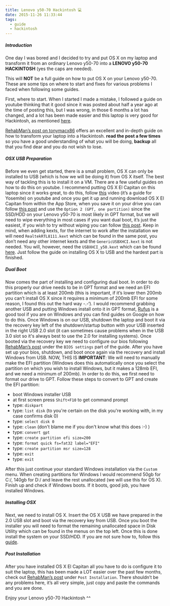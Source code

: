 ```yaml
---
title: Lenovo y50-70 Hackintosh 💻
date: 2015-11-26 11:33:44
tags:
  - guide
  - hackintosh
---
```

##### Introduction
One day I was bored and I decided to try and put OS X on my laptop and transform it from an ordinary Lenovo y50-70 into a **LENOVO y50-70 HACKINTOSH** (yes the caps are needed).

<!--more-->

This will **NOT** be a full guide on how to put OS X on your Lenovo y50-70. These are some tips on where to start and fixes for various problems I faced when following some guides.

First, where to start. When I started I made a mistake, I followed a guide on youtube thinking that it good since it was posted about half a year ago at the time of posting this, but I was wrong, in those 6 months a lot has changed, and a lot has been made easier and this laptop is very good for Hackintosh, as mentioned [here](http://blazinglist.com/top-10-best-laptops-hackintosh-2015/).

[RehabMan’s post on tonymacx86](http://www.tonymacx86.com/el-capitan-laptop-guides/168612-guide-lenovo-y50-uhd-1080p-using-clover-uefi-10-11-a.html) offers an excellent and in-depth guide on how to transform your laptop into a Hackintosh. **read the post a few times** so you have a good understanding of what you will be doing, **backup** all that you find dear and you do not wish to lose.

##### OSX USB Preparation
Before we even get started, there is a small problem, OS X can only be installed to USB (which is how we will be doing it) from OS X itself. The best way of tackling this is to install it on a VM. There are a few useful guides on how to do this on youtube. I recommend putting OS X El Capitan on this laptop since it works great, to do this, follow [this](https://www.youtube.com/watch?v=tafqhSUfKnY) video (it’s a guide for Yosemite) on youtube and once you get it up and running download OS X El Capitan from within the App Store, when you save it on your drive you can follow [this post](https://www.tonymacx86.com/threads/guide-booting-the-os-x-installer-on-laptops-with-clover.148093/) and use the `Option 2 (GPT, one partition)` since the SSD/HDD on your Lenovo y50-70 is most likely in GPT format, but we will need to wipe everything in most cases if you want dual boot, it’s just the easiest, if you wish to try without wiping you can follow [this post](https://www.tonymacx86.com/threads/mavericks-windows-8-on-same-drive-without-erasing.133940/). Keep in mind, when adding kexts, for the internet to work after the installation we will need `RealtekRTL8111.kext` which can be found in the same post, you don’t need any other internet kexts and the `GenericUSBXHCI.kext` is not needed. You will, however, need the `USBXHCI_y50.kext` which can be found [here](https://github.com/RehabMan/Lenovo-Y50-DSDT-Patch/archive/master.zip). Just follow the guide on installing OS X to USB and the hardest part is finished.

##### Dual Boot
Now comes the part of installing and configuring dual boot. In order to do this properly our drive needs to be in GPT format and we need an EFI partition which is at least 200mb (this is important, if it’s lower then 200mb you can’t install OS X since it requires a minimum of 200mb EFI for some reason, I found this out the hard way -.-‘). I would recommend grabbing another USB and putting Windows install onto it in GPT format, [Rufus](https://rufus.akeo.ie/) is a good tool if you are on Windows and you can find guides on Google on how to do this. Once Windows is on our USB, shutdown the laptop and boot it via the recovery key left of the shutdown/startup button with your USB inserted in the right USB 2.0 slot (it can sometimes cause problems when in the USB 3.0 slot so it's always best to use the 2.0 for installing systems). Once booted via the recovery key we need to configure our bios following [RehabMan’s post](https://www.tonymacx86.com/threads/guide-lenovo-y50-uhd-or-1080p-using-clover-uefi-10-11.168612/) under the `BIOS settings` part of the guide. After you have set up your bios, shutdown, and boot once again via the recovery and install Windows from USB. 
NOW, THIS IS **IMPORTANT**: We will need to manually make the EFI partition (Windows does this automatically once you select the partition on which you wish to install Windows, but it makes a 128mb EFI, and we need a minimum of 200mb). In order to do this, we first need to format our drive to GPT. Follow these steps to convert to GPT and create the EFI partition:

 - boot Windows installer USB
 - at first screen press `Shift+F10` to get command prompt
 - type: `diskpart`
 - type: `list disk` (to you're certain on the disk you're working with, in my case confirms disk 0)
 - type: `select disk 0`
 - type: `clean` (don't blame me if you don't know what this does :-) )
 - type: `convert gpt`
 - type: `create partition efi size=200`
 - type: `format quick fs=fat32 label="EFI"`
 - type: `create partition msr size=128`
 - type: `exit`
 - type: `exit`

After this just continue your standard Windows installation via the `Custom` menu. When creating partitions for Windows I would recommend 50gb for C:/, 140gb for D:/ and leave the rest unallocated (we will use this for OS X). Finish up and check if Windows boots. If it boots, good job, you have installed Windows.

##### Installing OSX
Next, we need to install OS X. Insert the OS X USB we have prepared in the 2.0 USB slot and boot via the recovery key from USB. Once you boot the installer you will need to format the remaining unallocated space in Disk Utility which can be found in the menus on the top left. Once this is done install the system on your SSD/HDD. If you are not sure how to, follow this [guide](https://www.tonymacx86.com/threads/guide-booting-the-os-x-installer-on-laptops-with-clover.148093/#post917904).

##### Post Installation
After you have installed OS X El Capitan all you have to do is configure it to suit the laptop, this has been made a LOT easier over the past few months, check out [RehabMan’s post](http://www.tonymacx86.com/el-capitan-laptop-guides/168612-guide-lenovo-y50-uhd-1080p-using-clover-uefi-10-11-a.html) under `Post Installation`. There shouldn’t be any problems here, it’s all very simple, just copy and paste the commands and you are done.

Enjoy your Lenovo y50-70 Hackintosh ^^
